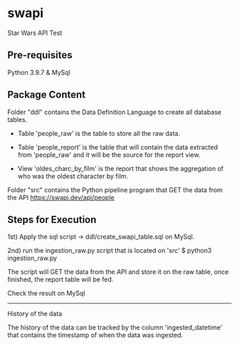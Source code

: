 # swapi
Star Wars API Test

Pre-requisites
-----------------------------------------
Python 3.9.7 & MySql


Package Content
-----------------------------------------
Folder "ddl" contains the Data Definition Language to create all database tables.

- Table 'people_raw' is the table to store all the raw data.

- Table 'people_report' is the table that will contain the data extracted from 'people_raw' and it will be the source for the report view.

- View 'oldes_charc_by_film' is the report that shows the aggregation of who was the oldest character by film.

Folder "src" contains the Python pipeline program that GET the data from the API https://swapi.dev/api/people


Steps for Execution
-----------------------------------------
1st) Apply the sql script -> ddl/create_swapi_table.sql on MySql.

2nd) run the ingestion_raw.py script that is located on 'src'
     $ python3 ingestion_raw.py

The script will GET the data from the API and store it on the raw table, once finished, the report table will be fed.

Check the result on MySql


------------------------------------------
History of the data

The history of the data can be tracked by the column 'ingested_datetime' that contains the timestamp of when the data was ingested.

